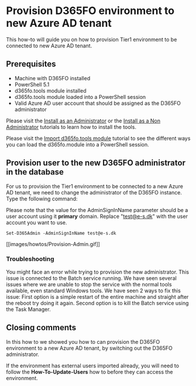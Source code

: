 ﻿# **Provision D365FO environment to new Azure AD tenant**

This how-to will guide you on how to provision Tier1 environment to be connected to new Azure AD tenant.

## **Prerequisites**
* Machine with D365FO installed
* PowerShell 5.1
* d365fo.tools module installed
* d365fo.tools module loaded into a PowerShell session
* Valid Azure AD user account that should be assigned as the D365FO administrator

Please visit the [Install as an Administrator](https://github.com/d365collaborative/d365fo.tools/wiki/Tutorial-Install-Administrator) or the [Install as a Non Administrator](https://github.com/d365collaborative/d365fo.tools/wiki/Tutorial-Install-Non-Administrator) tutorials to learn how to install the tools.

Please visit the [Import d365fo.tools module](https://github.com/d365collaborative/d365fo.tools/wiki/Tutorial-Import-Module) tutorial to see the different ways you can load the d365fo.module into a PowerShell session.

## **Provision user to the new D365FO administrator in the database**
For us to provision the Tier1 environment to be connected to a new Azure AD tenant, we need to change the administrator of the D365FO instance. Type the following command:

Please note that the value for the AdminSignInName parameter should be a user account using it **primary** domain. Replace "test@e-s.dk" with the user account you want to use.

```
Set-D365Admin -AdminSignInName test@e-s.dk
```

[[images/howtos/Provision-Admin.gif]]

### **Troubleshooting**
You might face an error while trying to provision the new administrator. This issue is connected to the Batch service running. We have seen several issues where we are unable to stop the service with the normal tools available, even standard Windows tools. We have seen 2 ways to fix this issue: First option is a simple restart of the entire machine and straight after the reboot try doing it again. Second option is to kill the Batch service using the Task Manager.

## **Closing comments**
In this how to we showed you how to can provision the D365FO environment to a new Azure AD tenant, by switching out the D365FO administrator.

If the environment has external users imported already, you will need to follow the **How-To-Update-Users** how to before they can access the environment.